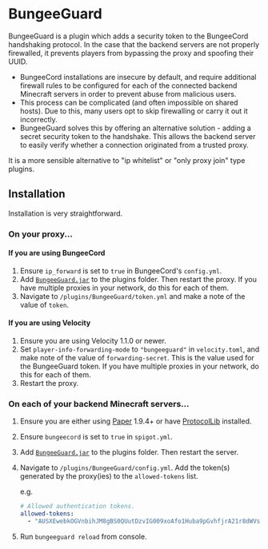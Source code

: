 # BungeeGuard

BungeeGuard is a plugin which adds a security token to the BungeeCord handshaking protocol. In the case that the backend servers are not properly firewalled, it prevents players from bypassing the proxy and spoofing their UUID.

* BungeeCord installations are insecure by default, and require additional firewall rules to be configured for each of the connected backend Minecraft servers in order to prevent abuse from malicious users.
* This process can be complicated (and often impossible on shared hosts). Due to this, many users opt to skip firewalling or carry it out it incorrectly.
* BungeeGuard solves this by offering an alternative solution - adding a secret security token to the handshake. This allows the backend server to easily verify whether a connection originated from a trusted proxy.

It is a more sensible alternative to "ip whitelist" or "only proxy join" type plugins.

## Installation

Installation is very straightforward.

### On your proxy...

#### If you are using BungeeCord

1. Ensure `ip_forward` is set to `true` in BungeeCord's `config.yml`.
2. Add [`BungeeGuard.jar`](https://ci.lucko.me/job/BungeeGuard/lastSuccessfulBuild/artifact/bungeeguard-universal/target/BungeeGuard.jar) to the plugins folder. Then restart the proxy. If you have multiple proxies in your network, do this for each of them.
3. Navigate to `/plugins/BungeeGuard/token.yml` and make a note of the value of `token`. 

#### If you are using Velocity

1. Ensure you are using Velocity 1.1.0 or newer.
2. Set `player-info-forwarding-mode` to `"bungeeguard"` in `velocity.toml`, and make note of the value of `forwarding-secret`. This is the value used for the BungeeGuard token. If you have multiple proxies in your network, do this for each of them.
4. Restart the proxy.

### On each of your backend Minecraft servers...

1. Ensure you are either using [Paper](https://papermc.io/) 1.9.4+ or have [ProtocolLib](https://www.spigotmc.org/resources/protocollib.1997/) installed.
2. Ensure `bungeecord` is set to `true` in `spigot.yml`.
3. Add [`BungeeGuard.jar`](https://ci.lucko.me/job/BungeeGuard/lastSuccessfulBuild/artifact/bungeeguard-universal/target/BungeeGuard.jar) to the plugins folder. Then restart the server.
4. Navigate to `/plugins/BungeeGuard/config.yml`. Add the token(s) generated by the proxy(ies) to the `allowed-tokens` list.

	e.g.
	```yml
	# Allowed authentication tokens.  
	allowed-tokens:
	  - "AUSXEwebkOGVnbihJM8gBS0QUutDzvIG009xoAfo1Huba9pGvhfjrA21r8dWVsa8"
	```
5. Run `bungeeguard reload` from console.

